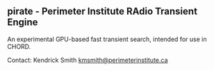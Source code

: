 ## pirate - Perimeter Institute RAdio Transient Engine

An experimental GPU-based fast transient search, intended for use in CHORD.

Contact: Kendrick Smith <kmsmith@perimeterinstitute.ca>

